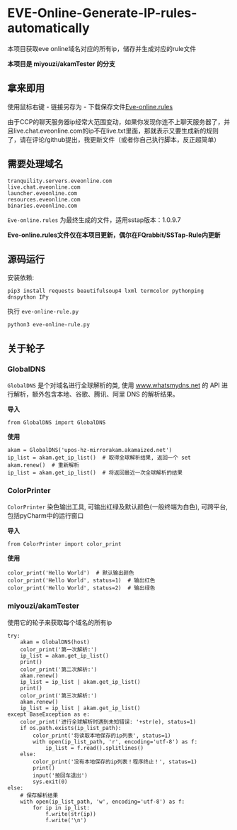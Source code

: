 # EVE-Online-Generate-IP-rules-automatically
本项目获取eve online域名对应的所有ip，储存并生成对应的rule文件

**本项目是 miyouzi/akamTester 的分支**

## 拿来即用

使用鼠标右键 - 链接另存为 - 下载保存文件[Eve-online.rules](https://raw.githubusercontent.com/wnark/eve-online-Generate-IP-rules-automatically/master/Eve-online.rules "Eve-online.rules")

由于CCP的聊天服务器ip经常大范围变动，如果你发现你连不上聊天服务器了，并且live.chat.eveonline.com的ip不在live.txt里面，那就表示又要生成新的规则了，请在评论/github提出，我更新文件（或者你自己执行脚本，反正超简单）

## 需要处理域名
```
tranquility.servers.eveonline.com
live.chat.eveonline.com
launcher.eveonline.com
resources.eveonline.com
binaries.eveonline.com
```


```Eve-online.rules``` 为最终生成的文件，适用sstap版本：1.0.9.7

**Eve-online.rules文件仅在本项目更新，偶尔在FQrabbit/SSTap-Rule内更新**
 


## 源码运行

安装依赖:
```
pip3 install requests beautifulsoup4 lxml termcolor pythonping dnspython IPy
```

执行 ```eve-online-rule.py```
```
python3 eve-online-rule.py
```

## 关于轮子

### GlobalDNS
```GlobalDNS``` 是个对域名进行全球解析的类, 使用 www.whatsmydns.net 的 API 进行解析，额外包含本地、谷歌、腾讯、阿里 DNS 的解析结果。

**导入**
```
from GlobalDNS import GlobalDNS
```

**使用**
```
akam = GlobalDNS('upos-hz-mirrorakam.akamaized.net')
ip_list = akam.get_ip_list()  # 取得全球解析结果, 返回一个 set
akam.renew()  # 重新解析
ip_list = akam.get_ip_list()  # 将返回最近一次全球解析的结果
```

### ColorPrinter
```ColorPrinter``` 染色输出工具, 可输出红绿及默认颜色(一般终端为白色), 可跨平台, 包括pyCharm中的运行窗口

**导入**
```
from ColorPrinter import color_print
```

**使用**
```
color_print('Hello World')  # 默认输出颜色
color_print('Hello World', status=1)  # 输出红色
color_print('Hello World', status=2)  # 输出绿色
```

### miyouzi/akamTester
使用它的轮子来获取每个域名的所有ip
```
try:
    akam = GlobalDNS(host)
    color_print('第一次解析:')
    ip_list = akam.get_ip_list()
    print()
    color_print('第二次解析:')
    akam.renew()
    ip_list = ip_list | akam.get_ip_list()
    print()
    color_print('第三次解析:')
    akam.renew()
    ip_list = ip_list | akam.get_ip_list()
except BaseException as e:
    color_print('进行全球解析时遇到未知错误: '+str(e), status=1)
    if os.path.exists(ip_list_path):
        color_print('将读取本地保存的ip列表', status=1)
        with open(ip_list_path, 'r', encoding='utf-8') as f:
            ip_list = f.read().splitlines()
    else:
        color_print('没有本地保存的ip列表！程序终止！', status=1)
        print()
        input('按回车退出')
        sys.exit(0)
else:
    # 保存解析结果
    with open(ip_list_path, 'w', encoding='utf-8') as f:
        for ip in ip_list:
            f.write(str(ip))
            f.write('\n')
```
